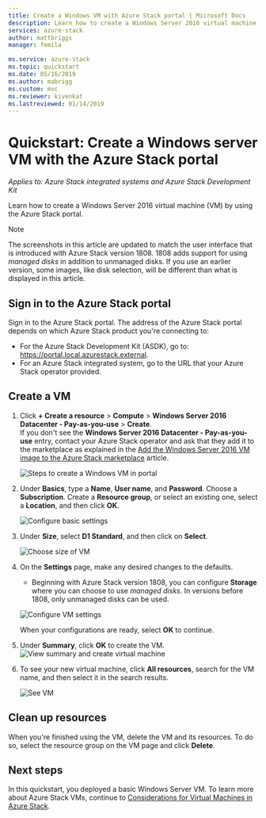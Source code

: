 ```yaml
---
title: Create a Windows VM with Azure Stack portal | Microsoft Docs
description: Learn how to create a Windows Server 2016 virtual machine (VM) by using the Azure Stack portal.
services: azure-stack
author: mattbriggs
manager: femila

ms.service: azure-stack
ms.topic: quickstart
ms.date: 05/16/2019
ms.author: mabrigg
ms.custom: mvc
ms.reviewer: kivenkat
ms.lastreviewed: 01/14/2019
---
```


# Quickstart: Create a Windows server VM with the Azure Stack portal

*Applies to: Azure Stack integrated systems and Azure Stack Development Kit*

Learn how to create a Windows Server 2016 virtual machine (VM) by using the Azure Stack portal.

> [!NOTE]  
> The screenshots in this article are updated to match the user interface that is introduced with Azure Stack version 1808. 1808 adds support for using *managed disks* in addition to unmanaged disks. If you use an earlier version, some images, like disk selection, will be different than what is displayed in this article.  


## Sign in to the Azure Stack portal

Sign in to the Azure Stack portal. The address of the Azure Stack portal depends on which Azure Stack product you're connecting to:

* For the Azure Stack Development Kit (ASDK), go to: https://portal.local.azurestack.external.
* For an Azure Stack integrated system, go to the URL that your Azure Stack operator provided.

## Create a VM

1. Click **+ Create a resource** > **Compute** > **Windows Server 2016 Datacenter - Pay-as-you-use** > **Create**. <br> If you don't see the **Windows Server 2016 Datacenter - Pay-as-you-use** entry, contact your Azure Stack operator and ask that they add it to the marketplace as explained in the [Add the Windows Server 2016 VM image to the Azure Stack marketplace](../operator/azure-stack-create-and-publish-marketplace-item.md) article.

    ![Steps to create a Windows VM in portal](media/azure-stack-quick-windows-portal/image01.png)

2. Under **Basics**, type a **Name**, **User name**, and **Password**. Choose a **Subscription**. Create a **Resource group**, or select an existing one, select a **Location**, and then click **OK**.

    ![Configure basic settings](media/azure-stack-quick-windows-portal/image02.png)

3. Under **Size**, select **D1 Standard**, and then click on **Select**.  

    ![Choose size of VM](media/azure-stack-quick-windows-portal/image03.png)

4. On the **Settings** page, make any desired changes to the defaults.
   - Beginning with Azure Stack version 1808, you can configure **Storage** where you can choose to use *managed disks*. In versions before 1808, only unmanaged disks can be used.  

   ![Configure VM settings](media/azure-stack-quick-windows-portal/image04.png)  

   When your configurations are ready, select **OK** to continue.

5. Under **Summary**, click **OK** to create the VM.
    ![View summary and create virtual machine](media/azure-stack-quick-windows-portal/image05.png)

6. To see your new virtual machine, click **All resources**, search for the VM name, and then select it in the search results.

    ![See VM](media/azure-stack-quick-windows-portal/image06.png)

## Clean up resources

When you're finished using the VM, delete the VM and its resources. To do so, select the resource group on the VM page and click **Delete**.

## Next steps

In this quickstart, you deployed a basic Windows Server VM. To learn more about Azure Stack VMs, continue to [Considerations for Virtual Machines in Azure Stack](azure-stack-vm-considerations.md).
